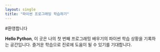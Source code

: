 ```yaml
---
layout: single
title: "파이썬 프로그래밍 학습하기"
---
```


#환영합니다

**Hello Python**, 이 곳은 나의 첫 번째 프로그래밍 배우기의 파이썬 학습 상황을 기록하는 공간입니다. 
즐거운 학습으로 진로에 도움이 될 수 있기를 기대합니다. 
